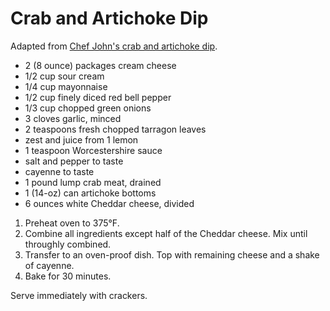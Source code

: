 # Crab and Artichoke Dip

Adapted from [Chef John's crab and artichoke dip](http://foodwishes.blogspot.com/2013/01/baked-crab-and-artichoke-dip-snack-so.html).

- 2 (8 ounce) packages cream cheese
- 1/2 cup sour cream
- 1/4 cup mayonnaise
- 1/2 cup finely diced red bell pepper
- 1/3 cup chopped green onions
- 3 cloves garlic, minced
- 2 teaspoons fresh chopped tarragon leaves
- zest and juice from 1 lemon
- 1 teaspoon Worcestershire sauce
- salt and pepper to taste
- cayenne to taste
- 1 pound lump crab meat, drained
- 1 (14-oz) can artichoke bottoms
- 6 ounces white Cheddar cheese, divided

1. Preheat oven to 375&deg;F.
2. Combine all ingredients except half of the Cheddar cheese. Mix until throughly combined.
3. Transfer to an oven-proof dish. Top with remaining cheese and a shake of cayenne. 
4. Bake for 30 minutes.

Serve immediately with crackers.